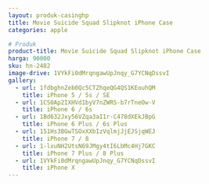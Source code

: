 ```yaml
---
layout: produk-casinghp
title: Movie Suicide Squad Slipknot iPhone Case
categories: apple

# Produk
product-title: Movie Suicide Squad Slipknot iPhone Case
harga: 90000
sku: hn-2482
image-drive: 1VYkFi0dMrqngawUpJnqy_G7YCNqDssvI
gallery:
  - url: 1fdbghnZeb0Qc5CTZhqeQG4QS1KEouhQM
    title: iPhone 5 / 5s / SE
  - url: 1CS0Ap2IXHVd1byV7nZWRS-b7rTneOw-V
    title: iPhone 6 / 6s
  - url: 1Bd632Jxy56VZqa3aI1r-C478dXEkJBpG
    title: iPhone 6 Plus / 6s Plus
  - url: 151Hs3BGwTSOxXXbIzVqlmjJjEJSjqWEJ
    title: iPhone 7 / 8
  - url: 1-lxuNH2UtsN69JMgy4tI6LbMc4Hj7GKC
    title: iPhone 7 Plus / 8 Plus
  - url: 1VYkFi0dMrqngawUpJnqy_G7YCNqDssvI
    title: iPhone X
---
```


